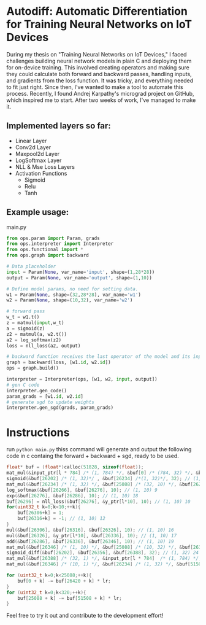 # Autodiff: Automatic Differentiation for Training Neural Networks on IoT Devices
During my thesis on "Training Neural Networks on IoT Devices," I faced challenges building neural network models in plain C and deploying them for on-device training. This involved creating operators and making sure they could calculate both forward and backward passes, handling inputs, and gradients from the loss function. It was tricky, and everything needed to fit just right. Since then, I've wanted to make a tool to automate this process. Recently, I found Andrej Karpathy's micrograd project on GitHub, which inspired me to start. After two weeks of work, I've managed to make it.

Implemented layers so far:
-----------------------
- Linear Layer
- Conv2d Layer
- Maxpool2d Layer
- LogSoftmax Layer
- NLL & Mse Loss Layers
- Activation Functions
    - Sigmoid
    - Relu
    - Tanh
 
Example usage:
-----------
main.py
```python
from ops.param import Param, grads
from ops.interpreter import Interpreter
from ops.functional import *
from ops.graph import backward

# Data placeholder
input = Param(None, var_name='input', shape=(1,28*28))
output = Param(None, var_name='output', shape=(1,10))

# Define model params, no need for setting data.
w1 = Param(None, shape=(32,28*28), var_name='w1')
w2 = Param(None, shape=(10,32), var_name='w2')

# forward pass
w_t = w1.t()
z = matmul(input,w_t)
a = sigmoid(z)
z2 = matmul(a, w2.t())
a2 = log_softmax(z2)
loss = nll_loss(a2, output)

# backward function receives the last operator of the model and its inputs
graph = backward(loss, [w1.id, w2.id])
ops = graph.build()

interpreter = Interpreter(ops, [w1, w2, input, output])
# gen C code
interpreter.gen_code()
param_grads = [w1.id, w2.id]
# generate sgd to update weights
interpreter.gen_sgd(grads, param_grads)
```

# Instructions
run 
```python main.py``` thiss command will generate and output the following code in c containg the forward + backward + sgd, ready to be used.
```c
float* buf = (float*)calloc(51828, sizeof(float));
mat_mul(&input_ptr[l * 784] /* (1, 784) */, &buf[0] /* (784, 32) */, &buf[26202] /* (1, 32) */, 1, 784, 784, 1, 784, 32, 1, 784); // (1, 32) 5
sigmoid(&buf[26202] /* (1, 32)*/ , &buf[26234] /*(1, 32)*/, 32); // (1, 32) 6
mat_mul(&buf[26234] /* (1, 32) */, &buf[25088] /* (32, 10) */, &buf[26266] /* (1, 10) */, 1, 32, 32, 1, 32, 10, 1, 32); // (1, 10) 8
log_softmax(&buf[26266], &buf[26276], 10); // (1, 10) 9
exp(&buf[26276], &buf[26286], 10); // (1, 10) 18
buf[26296] = nll_loss(&buf[26276], &y_ptr[l*10], 10); // (1, 10) 10
for(uint32_t k=0;k<10;++k){
    buf[26306+k] = 1;
    buf[26316+k] = -1; // (1, 10) 12
}
mul(&buf[26306], &buf[26316], &buf[26326], 10); // (1, 10) 16
mul(&buf[26326], &y_ptr[l*10], &buf[26336], 10); // (1, 10) 17
add(&buf[26286], &buf[26336], &buf[26346], 10); // (1, 10) 19
mat_mul(&buf[26346] /* (1, 10) */, &buf[25088] /* (10, 32) */, &buf[26356] /* (1, 32) */, 1, 10, 10, 1, 10, 32, 32, 1); // (1, 32) 23
sigmoid_diff(&buf[26202], &buf[26356], &buf[26388], 32); // (1, 32) 24
mat_mul(&buf[26388] /* (32, 1) */, &input_ptr[l * 784]  /* (1, 784) */, &buf[26420] /* (32, 784) */, 32, 1, 1, 32, 1, 784, 784, 1); // (32, 784) 27
mat_mul(&buf[26346] /* (10, 1) */, &buf[26234] /* (1, 32) */, &buf[51508] /* (10, 32) */, 10, 1, 1, 10, 1, 32, 32, 1); // (10, 32) 22

for (uint32_t k=0;k<25088;++k){
    buf[0 + k] -= buf[26420 + k] * lr;
}
for (uint32_t k=0;k<320;++k){
    buf[25088 + k] -= buf[51508 + k] * lr;
}
```
Feel free to try it out and contribute to the development effort!

